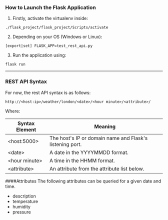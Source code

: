 ### How to Launch the Flask Application
1. Firstly, activate the virtualenv inside:
 ```
 ./flask_project/flask_project/Scripts/activate
 ```
2. Depending on your OS (Windows or Linux): 
```
[export|set] FLASK_APP=test_rest_api.py
```
3. Run the application using:
 ```
 flask run
 ```
 
 ---
### REST API Syntax
For now, the rest API syntax is as follows:

```
http://<host:ip>/weather/london/<date>/<hour minute>/<attribute>/
```

Where:

| Syntax Element | Meaning |
| --- | --- |
| \<host:5000> | The host's IP or domain name and Flask's listening port. |
| \<date> | A date in the YYYYMMDD format. |
| \<hour minute> | A time in the HHMM format. |
| \<attribute> | An attribute from the attribute list below. |

####Attributes
The following attributes can be queried for a given date and time.

- description
- temperature
- humidity
- pressure
